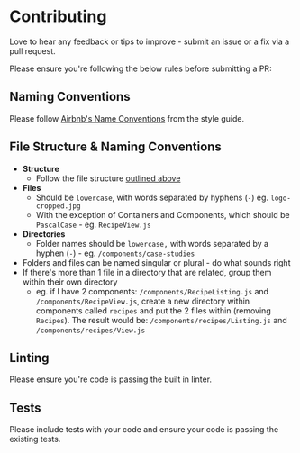 # Contributing

Love to hear any feedback or tips to improve - submit an issue or a fix via a pull request.

Please ensure you're following the below rules before submitting a PR:

## Naming Conventions

Please follow [Airbnb's Name Conventions](https://github.com/airbnb/javascript#naming-conventions) from the style guide.

## File Structure & Naming Conventions

- __Structure__
  - Follow the file structure [outlined above](#32-file-structure)
- __Files__
  - Should be `lowercase`, with words separated by hyphens (`-`) eg. `logo-cropped.jpg`
  - With the exception of Containers and Components, which should be `PascalCase` - eg. `RecipeView.js`
- __Directories__
  - Folder names should be `lowercase,` with words separated by a hyphen (`-`) - eg. `/components/case-studies`
- Folders and files can be named singular or plural - do what sounds right
- If there's more than 1 file in a directory that are related, group them within their own directory
  - eg. if I have 2 components: `/components/RecipeListing.js` and `/components/RecipeView.js`, create a new directory within components called `recipes` and put the 2 files within (removing `Recipes`). The result would be: `/components/recipes/Listing.js` and `/components/recipes/View.js`

## Linting

Please ensure you're code is passing the built in linter.

## Tests

Please include tests with your code and ensure your code is passing the existing tests.
